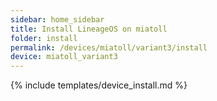```yaml
---
sidebar: home_sidebar
title: Install LineageOS on miatoll
folder: install
permalink: /devices/miatoll/variant3/install
device: miatoll_variant3
---
```

{% include templates/device_install.md %}
